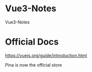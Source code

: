 # Vue3-Notes
Vue3-Notes

# Official Docs
https://vuejs.org/guide/introduction.html

Pina is now the official store


